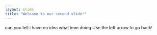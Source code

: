 ```yaml
---
layout: slide
title: "Welcome to our second slide!"
---
```

can you tell i have no idea what imm doing
Use the left arrow to go back!
